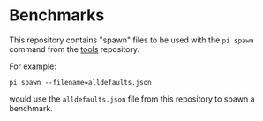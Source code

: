 # Benchmarks
This repository contains "spawn" files to be used with the `pi spawn` command from the [tools](github.com/pilosa/tools) repository.

For example:
```
pi spawn --filename=alldefaults.json
```

would use the `alldefaults.json` file from this repository to spawn a benchmark.
